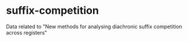 # suffix-competition
Data related to "New methods for analysing diachronic suffix competition across registers"
